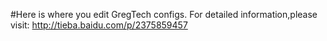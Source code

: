 #Here is where you edit GregTech configs.
For detailed information,please visit: http://tieba.baidu.com/p/2375859457
